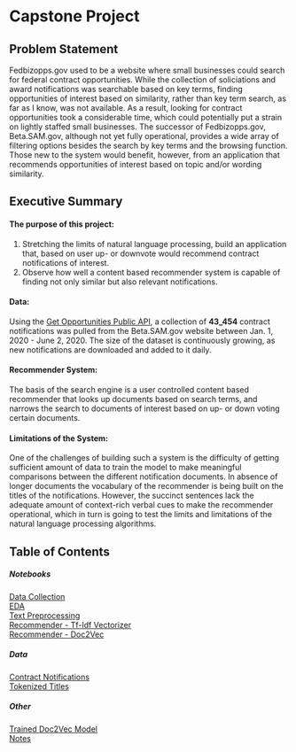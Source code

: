 # Capstone Project

## Problem Statement

Fedbizopps.gov used to be a website where small businesses could search for federal contract opportunities. While the collection of soliciations and award notifications was searchable based on key terms, finding opportunities of interest based on similarity, rather than key term search, as far as I know, was not available. As a result, looking for contract opportunities took a considerable time, which could potentially put a strain on lightly staffed small businesses. The successor of Fedbizopps.gov, Beta.SAM.gov, although not yet fully operational, provides a wide array of filtering options besides the search by key terms and the browsing function. Those new to the system would benefit, however, from an application that recommends opportunities of interest based on topic and/or wording similarity.

## Executive Summary

#### The purpose of this project:
1. Stretching the limits of natural language processing, build an application that, based on user up- or downvote would recommend contract notifications of interest.
2. Observe how well a content based recommender system is capable of finding not only similar but also relevant notifications.

#### Data:
Using the [Get Opportunities Public API](https://open.gsa.gov/api/get-opportunities-public-api/), a collection of **43_454** contract notifications was pulled from the Beta.SAM.gov website between Jan. 1, 2020 - June 2, 2020. The size of the dataset is continuously growing, as new notifications are downloaded and added to it daily.

#### Recommender System:
The basis of the search engine is a user controlled content based recommender that looks up documents based on search terms, and narrows the search to documents of interest based on up- or down voting certain documents.

#### Limitations of the System:
One of the challenges of building such a system is the difficulty of getting sufficient amount of data to train the model to make meaningful comparisons between the different notification documents. In absence of longer documents the vocabulary of the recommender is being built on the titles of the notifications. However, the succinct sentences lack the adequate amount of context-rich verbal cues to make the recommender operational, which in turn is going to test the limits and limitations of the natural language processing algorithms.

## Table of Contents
##### Notebooks

  [Data Collection](001_dataGathering.ipynb)<br>
  [EDA](002_EDA.ipynb)<br>
  [Text Preprocessing](005_gensim_topicmodeling.ipynb)<br>
  [Recommender - Tf-Idf Vectorizer](004_recommender.ipynb)<br>
  [Recommender - Doc2Vec](006_doc2vec.ipynb)

##### Data
  [Contract Notifications](https://drive.google.com/file/d/11yVkQKdPVIzUTCcrFdDiNEQk1kC4gFUl/view?usp=sharing)<br>
  [Tokenized Titles](https://drive.google.com/file/d/1AsKKAohC4Qc6S3GrdWEA64qF6lOvZkrh/view?usp=sharing)

##### Other
  [Trained Doc2Vec Model](doc2vec_model)<br>
  [Notes](Notes.txt)
